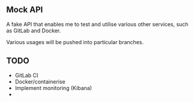 ## Mock API

A fake API that enables me to test and utilise various other services, such as GitLab and Docker.

Various usages will be pushed into particular branches.

## TODO
* GitLab CI 
* Docker/containerise
* Implement monitoring (Kibana)
* 